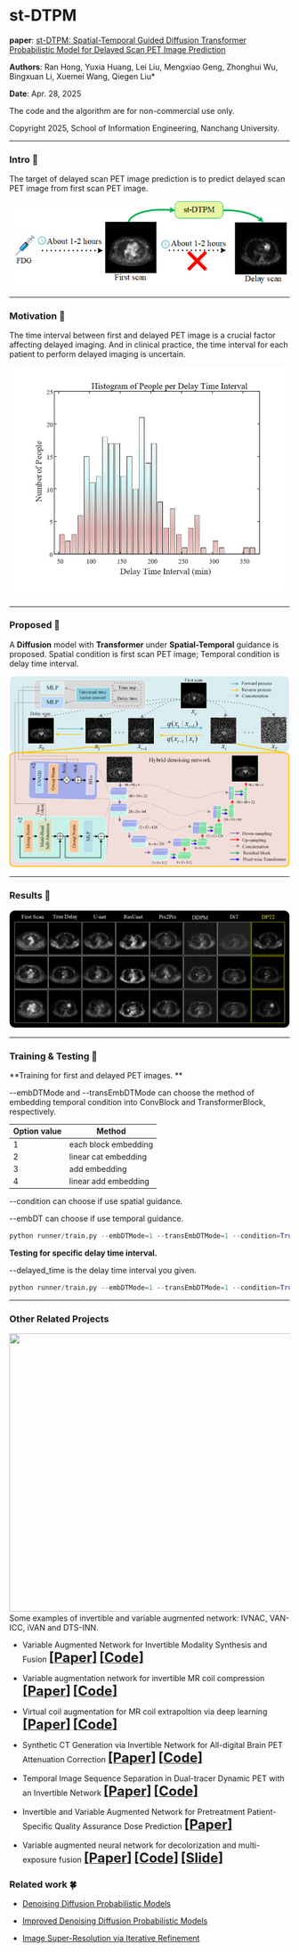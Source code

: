 # st-DTPM

**paper**:  [st-DTPM: Spatial-Temporal Guided Diffusion Transformer Probabilistic Model for Delayed Scan PET Image Prediction](https://arxiv.org/abs/2410.22732)

**Authors**: Ran Hong, Yuxia Huang, Lei Liu, Mengxiao Geng, Zhonghui Wu, Bingxuan Li, Xuemei Wang, Qiegen Liu*

**Date**: Apr. 28, 2025

The code and the algorithm are for non-commercial use only.

Copyright 2025, School of Information Engineering, Nanchang University.

----

### Intro :cherry_blossom:

The target of delayed scan PET image prediction is to predict delayed scan PET image from first scan PET image.

![target](./assert/intro.bmp)

----

### Motivation :tulip:

The time interval between first and delayed PET image is a crucial factor affecting delayed imaging. And in clinical practice, the time interval for each patient to perform delayed imaging is uncertain.

![](./assert/NoP.jpg)

----

### Proposed :sunflower:

A **Diffusion** model with **Transformer** under **Spatial-Temporal** guidance is proposed. Spatial condition is first scan PET image; Temporal condition is delay time interval.

![model](./assert/st-DTPM.png)

----

### Results :maple_leaf:

![result](./assert/results.png)

----

### Training & Testing :evergreen_tree:

**Training for first and delayed PET images. **

--embDTMode and --transEmbDTMode can choose the method of embedding temporal condition into ConvBlock and TransformerBlock, respectively.

| Option value | Method               |
| ------------ | -------------------- |
| 1            | each block embedding |
| 2            | linear cat embedding |
| 3            | add embedding        |
| 4            | linear add embedding |

--condition can choose if use spatial guidance.

--embDT can choose if use temporal guidance.

```python
python runner/train.py --embDTMode=1 --transEmbDTMode=1 --condition=True --embDT=True --runType="train"
```

**Testing for specific delay time interval.**

--delayed_time is the delay time interval you given.

```python
python runner/train.py --embDTMode=1 --transEmbDTMode=1 --condition=True --embDT=True --runType="train" --delayed_time=120
```

----

### Other Related Projects
<div align="center"><img src="https://github.com/yqx7150/PET_AC_sCT/blob/main/samples/algorithm-overview.png" width = "800" height = "500"> </div>
 Some examples of invertible and variable augmented network: IVNAC, VAN-ICC, iVAN and DTS-INN.   

  * Variable Augmented Network for Invertible Modality Synthesis and Fusion  [<font size=5>**[Paper]**</font>](https://ieeexplore.ieee.org/abstract/document/10070774)   [<font size=5>**[Code]**</font>](https://github.com/yqx7150/iVAN)    
  
 * Variable augmentation network for invertible MR coil compression  [<font size=5>**[Paper]**</font>](https://www.sciencedirect.com/science/article/abs/pii/S0730725X24000225)   [<font size=5>**[Code]**</font>](https://github.com/yqx7150/VAN-ICC)         

 * Virtual coil augmentation for MR coil extrapoltion via deep learning  [<font size=5>**[Paper]**</font>](https://www.sciencedirect.com/science/article/abs/pii/S0730725X22001722)   [<font size=5>**[Code]**</font>](https://github.com/yqx7150/VCA)    

  * Synthetic CT Generation via Invertible Network for All-digital Brain PET Attenuation Correction  [<font size=5>**[Paper]**</font>](https://arxiv.org/abs/2310.01885)   [<font size=5>**[Code]**</font>](https://github.com/yqx7150/PET_AC_sCT)        

  * Temporal Image Sequence Separation in Dual-tracer Dynamic PET with an Invertible Network  [<font size=5>**[Paper]**</font>](https://ieeexplore.ieee.org/abstract/document/10542421)   [<font size=5>**[Code]**</font>](https://github.com/yqx7150/DTS-INN)        

  * Invertible and Variable Augmented Network for Pretreatment Patient-Specific Quality Assurance Dose Prediction  [<font size=5>**[Paper]**</font>](https://link.springer.com/article/10.1007/s10278-023-00930-w)       
    
  * Variable augmented neural network for decolorization and multi-exposure fusion [<font size=5>**[Paper]**</font>](https://www.sciencedirect.com/science/article/abs/pii/S1566253517305298)   [<font size=5>**[Code]**</font>](https://github.com/yqx7150/DecolorNet_FusionNet_code)   [<font size=5>**[Slide]**</font>](https://github.com/yqx7150/EDAEPRec/tree/master/Slide)   
   

### Related work :four_leaf_clover:

- [Denoising Diffusion Probabilistic Models](https://arxiv.org/abs/2006.11239)

- [Improved Denoising Diffusion Probabilistic Models](https://arxiv.org/abs/2102.09672)

- [Image Super-Resolution via Iterative Refinement](https://arxiv.org/abs/2104.07636)



